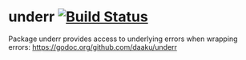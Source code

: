 underr [![Build Status](https://secure.travis-ci.org/daaku/underr.svg)](https://travis-ci.org/daaku/underr)
=====

Package underr provides access to underlying errors when wrapping errors:
https://godoc.org/github.com/daaku/underr
